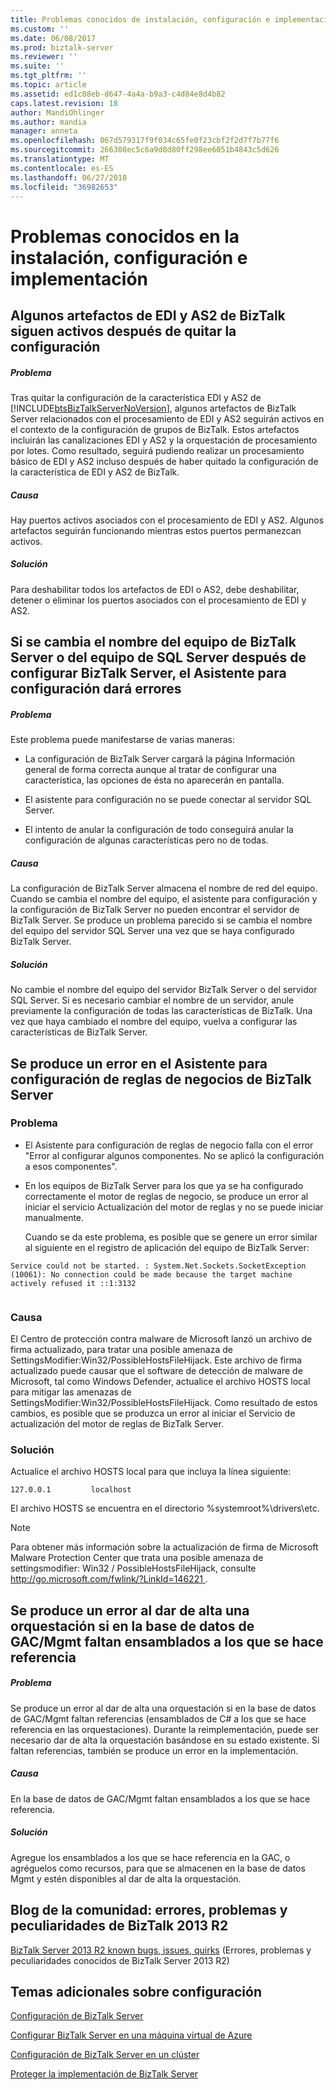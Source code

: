 ```yaml
---
title: Problemas conocidos de instalación, configuración e implementación | Microsoft Docs
ms.custom: ''
ms.date: 06/08/2017
ms.prod: biztalk-server
ms.reviewer: ''
ms.suite: ''
ms.tgt_pltfrm: ''
ms.topic: article
ms.assetid: ed1c08eb-d647-4a4a-b9a3-c4d84e8d4b82
caps.latest.revision: 18
author: MandiOhlinger
ms.author: mandia
manager: anneta
ms.openlocfilehash: 067d579317f9f034c65fe0f23cbf2f2d7f7b77f6
ms.sourcegitcommit: 266308ec5c6a9d8d80ff298ee6051b4843c5d626
ms.translationtype: MT
ms.contentlocale: es-ES
ms.lasthandoff: 06/27/2018
ms.locfileid: "36982653"
---
```

# <a name="known-issues-in-installation-configuration-and-deployment"></a>Problemas conocidos en la instalación, configuración e implementación
## <a name="some-biztalk-edias2-artifacts-are-still-active-after-unconfiguring"></a>Algunos artefactos de EDI y AS2 de BizTalk siguen activos después de quitar la configuración  
  
##### <a name="problem"></a>Problema  
 Tras quitar la configuración de la característica EDI y AS2 de [!INCLUDE[btsBizTalkServerNoVersion](../includes/btsbiztalkservernoversion-md.md)], algunos artefactos de BizTalk Server relacionados con el procesamiento de EDI y AS2 seguirán activos en el contexto de la configuración de grupos de BizTalk. Estos artefactos incluirán las canalizaciones EDI y AS2 y la orquestación de procesamiento por lotes. Como resultado, seguirá pudiendo realizar un procesamiento básico de EDI y AS2 incluso después de haber quitado la configuración de la característica de EDI y AS2 de BizTalk.  
  
##### <a name="cause"></a>Causa  
 Hay puertos activos asociados con el procesamiento de EDI y AS2. Algunos artefactos seguirán funcionando mientras estos puertos permanezcan activos.  
  
##### <a name="resolution"></a>Solución  
 Para deshabilitar todos los artefactos de EDI o AS2, debe deshabilitar, detener o eliminar los puertos asociados con el procesamiento de EDI y AS2.  
  
## <a name="if-the-biztalk-server-computer-or-sql-server-computer-is-renamed-after-biztalk-server-configuration-the-configuration-wizard-will-fail"></a>Si se cambia el nombre del equipo de BizTalk Server o del equipo de SQL Server después de configurar BizTalk Server, el Asistente para configuración dará errores  
  
##### <a name="problem"></a>Problema  
 Este problema puede manifestarse de varias maneras:  
  
-   La configuración de BizTalk Server cargará la página Información general de forma correcta aunque al tratar de configurar una característica, las opciones de ésta no aparecerán en pantalla.  
  
-   El asistente para configuración no se puede conectar al servidor SQL Server.  
  
-   El intento de anular la configuración de todo conseguirá anular la configuración de algunas características pero no de todas.  
  
##### <a name="cause"></a>Causa  
 La configuración de BizTalk Server almacena el nombre de red del equipo. Cuando se cambia el nombre del equipo, el asistente para configuración y la configuración de BizTalk Server no pueden encontrar el servidor de BizTalk Server. Se produce un problema parecido si se cambia el nombre del equipo del servidor SQL Server una vez que se haya configurado BizTalk Server.  
  
##### <a name="resolution"></a>Solución  
 No cambie el nombre del equipo del servidor BizTalk Server o del servidor SQL Server. Si es necesario cambiar el nombre de un servidor, anule previamente la configuración de todas las características de BizTalk. Una vez que haya cambiado el nombre del equipo, vuelva a configurar las características de BizTalk Server.  
  
## <a name="the-biztalk-server-business-rules-configuration-wizard-fails"></a>Se produce un error en el Asistente para configuración de reglas de negocios de BizTalk Server  
  
### <a name="problem"></a>Problema  
  
- El Asistente para configuración de reglas de negocio falla con el error "Error al configurar algunos componentes. No se aplicó la configuración a esos componentes".  
  
- En los equipos de BizTalk Server para los que ya se ha configurado correctamente el motor de reglas de negocio, se produce un error al iniciar el servicio Actualización del motor de reglas y no se puede iniciar manualmente.  
  
  Cuando se da este problema, es posible que se genere un error similar al siguiente en el registro de aplicación del equipo de BizTalk Server:  
  
```  
Service could not be started. : System.Net.Sockets.SocketException (10061): No connection could be made because the target machine actively refused it ::1:3132  
  
```  
  
### <a name="cause"></a>Causa  
 El Centro de protección contra malware de Microsoft lanzó un archivo de firma actualizado, para tratar una posible amenaza de SettingsModifier:Win32/PossibleHostsFileHijack. Este archivo de firma actualizado puede causar que el software de detección de malware de Microsoft, tal como Windows Defender, actualice el archivo HOSTS local para mitigar las amenazas de SettingsModifier:Win32/PossibleHostsFileHijack. Como resultado de estos cambios, es posible que se produzca un error al iniciar el Servicio de actualización del motor de reglas de BizTalk Server.  
  
### <a name="resolution"></a>Solución  
 Actualice el archivo HOSTS local para que incluya la línea siguiente:  
  
```  
127.0.0.1         localhost  
```  
  
 El archivo HOSTS se encuentra en el directorio %systemroot%\drivers\etc\.  
  
> [!NOTE]
>  Para obtener más información sobre la actualización de firma de Microsoft Malware Protection Center que trata una posible amenaza de settingsmodifier: Win32 / PossibleHostsFileHijack, consulte [ http://go.microsoft.com/fwlink/?LinkId=146221 ](http://go.microsoft.com/fwlink/?LinkId=146221).  
  
## <a name="enlistment-of-an-orchestration-fails-if-referenced-assemblies-are-missing-from-the-gacmgmt-db"></a>Se produce un error al dar de alta una orquestación si en la base de datos de GAC/Mgmt faltan ensamblados a los que se hace referencia  
  
##### <a name="problem"></a>Problema  
 Se produce un error al dar de alta una orquestación si en la base de datos de GAC/Mgmt faltan referencias (ensamblados de C# a los que se hace referencia en las orquestaciones). Durante la reimplementación, puede ser necesario dar de alta la orquestación basándose en su estado existente. Si faltan referencias, también se produce un error en la implementación.  
  
##### <a name="cause"></a>Causa  
 En la base de datos de GAC/Mgmt faltan ensamblados a los que se hace referencia.  
  
##### <a name="resolution"></a>Solución  
 Agregue los ensamblados a los que se hace referencia en la GAC, o agréguelos como recursos, para que se almacenen en la base de datos Mgmt y estén disponibles al dar de alta la orquestación.  

## <a name="community-blog-biztalk-2013-r2-bugs-issues--quirks"></a>Blog de la comunidad: errores, problemas y peculiaridades de BizTalk 2013 R2

[BizTalk Server 2013 R2 known bugs, issues, quirks](https://cdijkgraaf.wordpress.com/2016/08/12/biztalk-2013-r2-known-bugs-issues-quirks/) (Errores, problemas y peculiaridades conocidos de BizTalk Server 2013 R2)
  
## <a name="additional-configuration-topics"></a>Temas adicionales sobre configuración  
  
 [Configuración de BizTalk Server](../install-and-config-guides/configure-biztalk-server.md)  
  
 [Configurar BizTalk Server en una máquina virtual de Azure](http://msdn.microsoft.com/library/azure/jj248689.aspx)  
  
  [Configuración de BizTalk Server en un clúster](../install-and-config-guides/configure-biztalk-server-in-a-cluster.md)
  
 [Proteger la implementación de BizTalk Server](../install-and-config-guides/securing-your-biztalk-server-deployment.md)  
  
